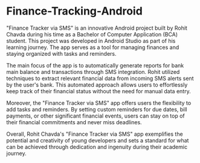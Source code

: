 # Finance-Tracking-Android

"Finance Tracker via SMS" is an innovative Android project built by Rohit Chavda during his time as a Bachelor of Computer Application (BCA) student. This project was developed in Android Studio as part of his learning journey. The app serves as a tool for managing finances and staying organized with tasks and reminders.

The main focus of the app is to automatically generate reports for bank main balance and transactions through SMS integration. Rohit utilized  techniques to extract relevant financial data from incoming SMS alerts sent by the user's bank. This automated approach allows users to effortlessly keep track of their financial status without the need for manual data entry.

Moreover, the "Finance Tracker via SMS" app offers users the flexibility to add tasks and reminders. By setting custom reminders for due dates, bill payments, or other significant financial events, users can stay on top of their financial commitments and never miss deadlines.

Overall, Rohit Chavda's "Finance Tracker via SMS" app exemplifies the potential and creativity of young developers and sets a standard for what can be achieved through dedication and ingenuity during their academic journey.
